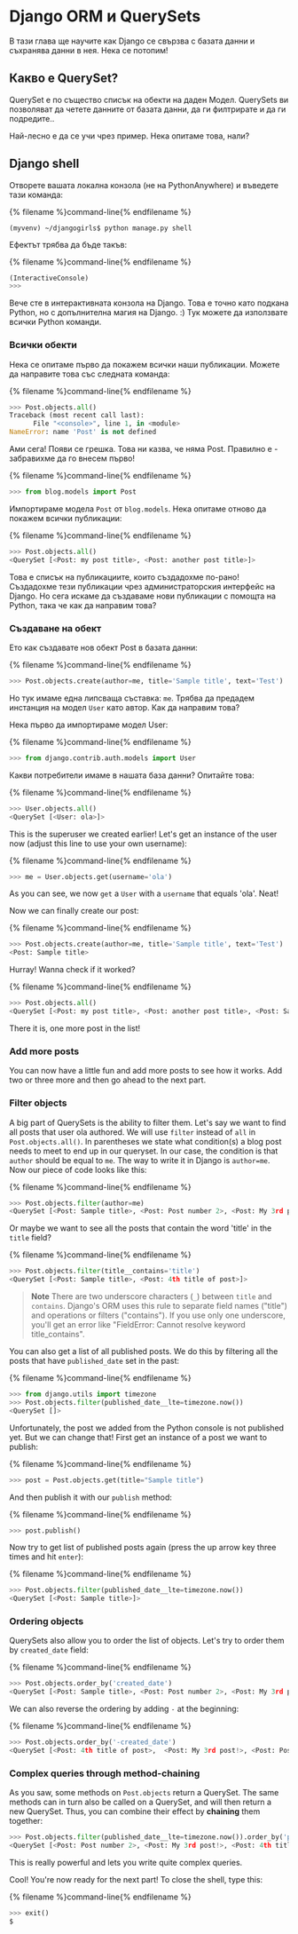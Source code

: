 # Django ORM и QuerySets

В тази глава ще научите как Django се свързва с базата данни и съхранява данни в нея. Нека се потопим!

## Какво е QuerySet?

QuerySet е по същество списък на обекти на даден Модел. QuerySets ви позволяват да четете данните от базата данни, да ги филтрирате и да ги подредите..

Най-лесно е да се учи чрез пример. Нека опитаме това, нали?

## Django shell

Отворете вашата локална конзола (не на PythonAnywhere) и въведете тази команда:

{% filename %}command-line{% endfilename %}

    (myvenv) ~/djangogirls$ python manage.py shell
    

Ефектът трябва да бъде такъв:

{% filename %}command-line{% endfilename %}

```python
(InteractiveConsole)
>>>
```

Вече сте в интерактивната конзола на Django. Това е точно като подкана Python, но с допълнителна магия на Django. :) Тук можете да използвате всички Python команди.

### Всички обекти

Нека се опитаме първо да покажем всички наши публикации. Можете да направите това със следната команда:

{% filename %}command-line{% endfilename %}

```python
>>> Post.objects.all()
Traceback (most recent call last):
      File "<console>", line 1, in <module>
NameError: name 'Post' is not defined
```

Ами сега! Появи се грешка. Това ни казва, че няма Post. Правилно е - забравихме да го внесем първо!

{% filename %}command-line{% endfilename %}

```python
>>> from blog.models import Post
```

Импортираме модела `Post` от `blog.models`. Нека опитаме отново да покажем всички публикации:

{% filename %}command-line{% endfilename %}

```python
>>> Post.objects.all()
<QuerySet [<Post: my post title>, <Post: another post title>]>
```

Това е списък на публикациите, които създадохме по-рано! Създадохме тези публикации чрез администраторския интерфейс на Django. Но сега искаме да създаваме нови публикации с помощта на Python, така че как да направим това?

### Създаване на обект

Ето как създавате нов обект Post в базата данни:

{% filename %}command-line{% endfilename %}

```python
>>> Post.objects.create(author=me, title='Sample title', text='Test')
```

Но тук имаме една липсваща съставка: `me`. Трябва да предадем инстанция на модел `User` като автор. Как да направим това?

Нека първо да импортираме модел User:

{% filename %}command-line{% endfilename %}

```python
>>> from django.contrib.auth.models import User
```

Какви потребители имаме в нашата база данни? Опитайте това:

{% filename %}command-line{% endfilename %}

```python
>>> User.objects.all()
<QuerySet [<User: ola>]>
```

This is the superuser we created earlier! Let's get an instance of the user now (adjust this line to use your own username):

{% filename %}command-line{% endfilename %}

```python
>>> me = User.objects.get(username='ola')
```

As you can see, we now `get` a `User` with a `username` that equals 'ola'. Neat!

Now we can finally create our post:

{% filename %}command-line{% endfilename %}

```python
>>> Post.objects.create(author=me, title='Sample title', text='Test')
<Post: Sample title>
```

Hurray! Wanna check if it worked?

{% filename %}command-line{% endfilename %}

```python
>>> Post.objects.all()
<QuerySet [<Post: my post title>, <Post: another post title>, <Post: Sample title>]>
```

There it is, one more post in the list!

### Add more posts

You can now have a little fun and add more posts to see how it works. Add two or three more and then go ahead to the next part.

### Filter objects

A big part of QuerySets is the ability to filter them. Let's say we want to find all posts that user ola authored. We will use `filter` instead of `all` in `Post.objects.all()`. In parentheses we state what condition(s) a blog post needs to meet to end up in our queryset. In our case, the condition is that `author` should be equal to `me`. The way to write it in Django is `author=me`. Now our piece of code looks like this:

{% filename %}command-line{% endfilename %}

```python
>>> Post.objects.filter(author=me)
<QuerySet [<Post: Sample title>, <Post: Post number 2>, <Post: My 3rd post!>, <Post: 4th title of post>]>
```

Or maybe we want to see all the posts that contain the word 'title' in the `title` field?

{% filename %}command-line{% endfilename %}

```python
>>> Post.objects.filter(title__contains='title')
<QuerySet [<Post: Sample title>, <Post: 4th title of post>]>
```

> **Note** There are two underscore characters (`_`) between `title` and `contains`. Django's ORM uses this rule to separate field names ("title") and operations or filters ("contains"). If you use only one underscore, you'll get an error like "FieldError: Cannot resolve keyword title_contains".

You can also get a list of all published posts. We do this by filtering all the posts that have `published_date` set in the past:

{% filename %}command-line{% endfilename %}

```python
>>> from django.utils import timezone
>>> Post.objects.filter(published_date__lte=timezone.now())
<QuerySet []>
```

Unfortunately, the post we added from the Python console is not published yet. But we can change that! First get an instance of a post we want to publish:

{% filename %}command-line{% endfilename %}

```python
>>> post = Post.objects.get(title="Sample title")
```

And then publish it with our `publish` method:

{% filename %}command-line{% endfilename %}

```python
>>> post.publish()
```

Now try to get list of published posts again (press the up arrow key three times and hit `enter`):

{% filename %}command-line{% endfilename %}

```python
>>> Post.objects.filter(published_date__lte=timezone.now())
<QuerySet [<Post: Sample title>]>
```

### Ordering objects

QuerySets also allow you to order the list of objects. Let's try to order them by `created_date` field:

{% filename %}command-line{% endfilename %}

```python
>>> Post.objects.order_by('created_date')
<QuerySet [<Post: Sample title>, <Post: Post number 2>, <Post: My 3rd post!>, <Post: 4th title of post>]>
```

We can also reverse the ordering by adding `-` at the beginning:

{% filename %}command-line{% endfilename %}

```python
>>> Post.objects.order_by('-created_date')
<QuerySet [<Post: 4th title of post>,  <Post: My 3rd post!>, <Post: Post number 2>, <Post: Sample title>]>
```

### Complex queries through method-chaining

As you saw, some methods on `Post.objects` return a QuerySet. The same methods can in turn also be called on a QuerySet, and will then return a new QuerySet. Thus, you can combine their effect by **chaining** them together:

```python
>>> Post.objects.filter(published_date__lte=timezone.now()).order_by('published_date')
<QuerySet [<Post: Post number 2>, <Post: My 3rd post!>, <Post: 4th title of post>, <Post: Sample title>]>
```

This is really powerful and lets you write quite complex queries.

Cool! You're now ready for the next part! To close the shell, type this:

{% filename %}command-line{% endfilename %}

```python
>>> exit()
$
```